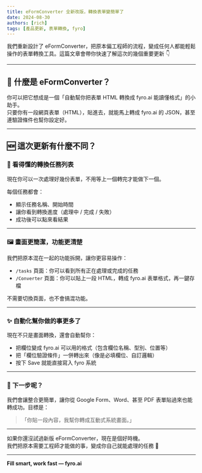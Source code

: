 ```yaml
---
title: eFormConverter 全新改版，轉換表單變簡單了
date: 2024-08-30
authors: [rich]
tags: [產品更新, 表單轉換, fyro]
---
```


我們重新設計了 eFormConverter，把原本偏工程師的流程，變成任何人都能輕鬆操作的表單轉換工具。這篇文章會帶你快速了解這次的幾個重要更新 👇

---

## 🎯 什麼是 eFormConverter？

你可以把它想成是一個「自動幫你把表單 HTML 轉換成 fyro.ai 能讀懂格式」的小助手。  
只要你有一段網頁表單（HTML），貼進去，就能馬上轉成 fyro.ai 的 JSON，甚至連驗證條件也幫你設定好。

---

## 🆕 這次更新有什麼不同？

### 🔁 看得懂的轉換任務列表

現在你可以一次處理好幾份表單，不用等上一個轉完才能做下一個。

每個任務都會：

- 顯示任務名稱、開始時間
- 讓你看到轉換進度（處理中 / 完成 / 失敗）
- 成功後可以點來看結果

---

### 🖼️ 畫面更簡潔，功能更清楚

我們把原本混在一起的功能拆開，讓你更容易操作：

- `/tasks` 頁面：你可以看到所有正在處理或完成的任務
- `/Converter` 頁面：你可以貼上一段 HTML，轉成 fyro.ai 表單格式，再一鍵存檔

不需要切換頁面，也不會搞混功能。

---

### ✨ 自動化幫你做的事更多了

現在不只是畫面轉換，還會自動幫你：

- 把欄位變成 fyro.ai 可以用的格式（包含欄位名稱、型別、位置等）
- 把「欄位驗證條件」一併轉出來（像是必填欄位、自訂邏輯）
- 按下 Save 就能直接寫入 fyro 系統

---

### 🌱 下一步呢？

我們會讓整合更簡單，讓你從 Google Form、Word、甚至 PDF 表單貼過來也能轉成功。目標是：

> 「你貼一段內容，我幫你轉成互動式系統畫面。」

---

如果你還沒試過新版 eFormConverter，現在是個好時機。  
我們把原本需要工程師才能做的事，變成你自己就能處理的任務 🎉

---

**Fill smart, work fast — fyro.ai**
